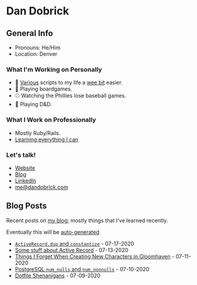 # Dan Dobrick

## General Info
- Pronouns: He/Him
- Location: Denver

### What I'm Working on Personally
- 📝 [Various](https://github.com/DanDobrick/dotfiles) scripts to my life a [wee bit](https://github.com/DanDobrick/blog/blob/master/draft_scripts.thor) easier.
- 🎲 Playing boardgames.
- ⚾️ Watching the Phillies lose baseball games.
- 🦄 Playing D&D.

### What I Work on Professionally
- Mostly Ruby/Rails.
- [Learning everything I can](https://dandobrick.com/blog)

### Let's talk!
- [Website](https://dandobrick.com)
- [Blog](https://dandobrick.com/blog)
- [LinkedIn](https://www.linkedin.com/in/dandobrick/)
- [me@dandobrick.com](mailto:me@dandobrick.com)

## Blog Posts
Recent posts on [my blog](https://dandobrick.com/blog); mostly things that I've learned recently.

Eventually this will be [auto-generated](https://simonwillison.net/2020/Jul/10/self-updating-profile-readme/)

<!-- blog starts -->
- [`ActiveRecord.dup` and `constantize`](http://dandobrick.com/blog/posts/til-small-things/) - 07-17-2020
- [Some stuff about Active Record](http://dandobrick.com/blog/posts/active-record-remove-column/) - 07-13-2020
- [Things I Forget When Creating New Characters in Gloomhaven](http://dandobrick.com/blog/posts/gloomhaven-new-character/) - 07-11-2020
- [PostgreSQL `num_nulls` and `num_nonnulls`](http://dandobrick.com/blog/posts/postgresql-null-functions/) - 07-10-2020
- [Dotfile Shenanigans](http://dandobrick.com/blog/posts/dotfile-shenanigans/) - 07-09-2020
<!-- blog ends -->
